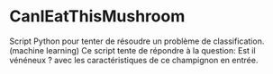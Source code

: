 # CanIEatThisMushroom
Script Python pour tenter de résoudre un problème de classification. (machine learning)
Ce script tente de répondre à la question: Est il vénéneux ? avec les caractéristiques de ce champignon en entrée.
